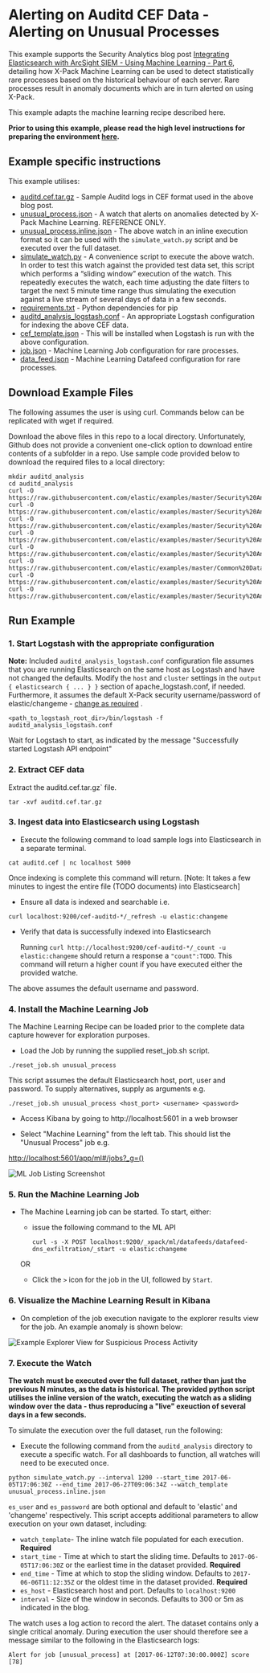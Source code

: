 # Alerting on Auditd CEF Data - Alerting on Unusual Processes

This example supports the Security Analytics blog post [Integrating Elasticsearch with ArcSight SIEM - Using Machine Learning - Part 6](https://www.elastic.co/blog/integrating-elasticsearch-with-arcsight-siem-part-6), detailing how X-Pack Machine Learning can be used to detect statistically rare processes based on the historical behaviour of each server. Rare processes result in anomaly documents which are in turn alerted on using X-Pack.

This example adapts the machine learning recipe described here.

**Prior to using this example, please read the high level instructions for preparing the environment [here](https://github.com/elastic/examples/blob/master/Security%20Analytics/README.md).**

## Example specific instructions

This example utilises:

- [auditd.cef.tar.gz](https://github.com/elastic/examples/blob/master/Security%20Analytics/auditd_analysis/example_2/auditd.cef.tar.gz) - Sample Auditd logs in CEF format used in the above blog post.
- [unusual_process.json](https://github.com/elastic/examples/blob/master/Security%20Analytics/auditd_analysis/example_2/unusual_process.json) -  A watch that alerts on anomalies detected by X-Pack Machine Learning. REFERENCE ONLY. 
- [unusual_process.inline.json](https://github.com/elastic/examples/blob/master/Security%20Analytics/auditd_analysis/example_2/unusual_process.inline.json) - The above watch in an inline execution format so it can be used with the `simulate_watch.py` script and be executed over the full dataset.
- [simulate_watch.py](https://github.com/elastic/examples/blob/master/Security%20Analytics/auditd_analysis/simulate_watch.py) - A convenience script to execute the above watch. In order to test this watch against the provided test data set, this script which performs a “sliding window” execution of the watch. 
This repeatedly executes the watch, each time adjusting the date filters to target the next 5 minute time range thus simulating the execution against a live stream of several days of data in a few seconds.
- [requirements.txt](https://github.com/elastic/examples/blob/master/Security%20Analytics/auditd_analysis/requirements.txt) - Python dependencies for pip
- [auditd_analysis_logstash.conf](https://github.com/elastic/examples/blob/master/Security%20Analytics/auditd_analysis/auditd_analysis_logstash.conf) - An appropriate Logstash configuration for indexing the above CEF data.
- [cef_template.json](https://github.com/elastic/examples/blob/master/Common%20Data%20Formats/cef/logstash/pipeline/cef_template.json) -  This will be installed when Logstash is run with the above configuration.
- [job.json](https://github.com/elastic/examples/blob/master/Security%20Analytics/auditd_analysis/example_2/job.json) - Machine Learning Job configuration for rare processes.
- [data_feed.json](https://github.com/elastic/examples/blob/master/Security%20Analytics/auditd_analysis/example_2/data_feed.json) - Machine Learning Datafeed configuration for rare processes.

## Download Example Files

The following assumes the user is using curl. Commands below can be replicated with wget if required.

Download the above files in this repo to a local directory.  Unfortunately, Github does not provide a convenient one-click option to download entire contents of a subfolder in a repo. Use sample code provided below to download the required files to a local directory:

```shell
mkdir auditd_analysis
cd auditd_analysis
curl -O https://raw.githubusercontent.com/elastic/examples/master/Security%20Analytics/auditd_analysis/auditd_analysis_logstash.conf
curl -O https://raw.githubusercontent.com/elastic/examples/master/Security%20Analytics/audidt_analysis/example_2/unusual_process.inline.json
curl -O https://raw.githubusercontent.com/elastic/examples/master/Security%20Analytics/audidt_analysis/example_2/unusual_process.json
curl -O https://raw.githubusercontent.com/elastic/examples/master/Security%20Analytics/auditd_analysis/simulate_watch.py
curl -O https://raw.githubusercontent.com/elastic/examples/master/Security%20Analytics/auditd_analysis/example_2/auditd.cef.tar.gz
curl -O https://raw.githubusercontent.com/elastic/examples/master/Common%20Data%20Formats/cef/logstash/pipeline/cef_template.json
curl -O https://raw.githubusercontent.com/elastic/examples/master/Security%20Analytics/auditd_analysis/example_2/job.json
curl -O https://raw.githubusercontent.com/elastic/examples/master/Security%20Analytics/auditd_analysis/example_2/data_feed.json
```

## Run Example

### 1. Start Logstash with the appropriate configuration

**Note:** Included `auditd_analysis_logstash.conf` configuration file assumes that you are running Elasticsearch on the same host as Logstash and have not changed the defaults. Modify the `host` and `cluster` settings in the `output { elasticsearch { ... } }`   section of apache_logstash.conf, if needed. 
Furthermore, it assumes the default X-Pack security username/password of elastic/changeme - [change as required](https://github.com/elastic/examples/blob/master/Security%20Analytics/auditd_analysis/auditd_analysis_logstash.conf#L40-L41) .

```shell
<path_to_logstash_root_dir>/bin/logstash -f auditd_analysis_logstash.conf
```

Wait for Logstash to start, as indicated by the message "Successfully started Logstash API endpoint"

### 2. Extract CEF data

Extract the auditd.cef.tar.gz` file.

```shell
tar -xvf auditd.cef.tar.gz
```

### 3. Ingest data into Elasticsearch using Logstash

* Execute the following command to load sample logs into Elasticsearch in a separate terminal. 

```shell
cat auditd.cef | nc localhost 5000
```

Once indexing is complete this command will return. [Note: It takes a few minutes to ingest the entire file (TODO documents) into Elasticsearch]

* Ensure all data is indexed and searchable i.e.

```
curl localhost:9200/cef-auditd-*/_refresh -u elastic:changeme
```

* Verify that data is successfully indexed into Elasticsearch

  Running `curl http://localhost:9200/cef-auditd-*/_count -u elastic:changeme` should return a response a `"count":TODO`.  This command will return a higher count if you have executed either the provided watche.

The above assumes the default username and password.

### 4. Install the Machine Learning Job

The Machine Learning Recipe can be loaded prior to the complete data capture however for exploration purposes.

* Load the Job by running the supplied reset_job.sh script.

```
./reset_job.sh unusual_process
```

This script assumes the default Elasticsearch host, port, user and password. To supply alternatives, supply as arguments e.g.

```
./reset_job.sh unusual_process <host_port> <username> <password>
```

* Access Kibana by going to http://localhost:5601 in a web browser

* Select "Machine Learning" from the left tab. This should list the "Unusual Process" job e.g.

[http://localhost:5601/app/ml#/jobs?_g=()](http://localhost:5601/app/ml#/jobs?_g=())

![ML Job Listing Screenshot](https://cloud.githubusercontent.com/assets/12695796/25095014/a384c664-2391-11e7-8b25-e4026fa370c0.png)

### 5. Run the Machine Learning Job

* The Machine Learning job can be started. To start, either:

    - issue the following command to the ML API

        ```
        curl -s -X POST localhost:9200/_xpack/ml/datafeeds/datafeed-dns_exfiltration/_start -u elastic:changeme
        ```  
    OR

    - Click the `>` icon for the job in the UI, followed by `Start`.

### 6. Visualize the Machine Learning Result in Kibana

* On completion of the job execution navigate to the explorer results view for the job. An example anomaly is shown below:

![Example Explorer View for Suspicious Process Activity](https://cloud.githubusercontent.com/assets/12695796/25095074/e9ca1660-2391-11e7-8a1d-6063b75f3e6b.png)

### 7. Execute the Watch

**The watch must be executed over the full dataset, rather than just the previous N minutes, as the data is historical.**
**The provided python script utilises the inline version of the watch, executing the watch as a sliding window over the data - thus reproducing a "live" exeuction of several days in a few seconds.**

To simulate the execution over the full dataset, run the following:

* Execute the following command from the `auditd_analysis` directory to execute a specific watch.  For all dashboards to function, all watches will need to be executed once.

```shell
python simulate_watch.py --interval 1200 --start_time 2017-06-05T17:06:30Z --end_time 2017-06-27T09:06:34Z --watch_template unusual_process.inline.json
```


`es_user` and `es_password` are both optional and default to 'elastic' and 'changeme' respectively.  This script accepts additional parameters to allow execution on your own dataset, including:

* `watch_template`- The inline watch file populated for each execution. **Required**
* `start_time` - Time at which to start the sliding time. Defaults to `2017-06-05T17:06:30Z` or the earliest time in the dataset provided.  **Required**
* `end_time` - Time at which to stop the sliding window. Defaults to `2017-06-06T11:12:35Z` or the oldest time in the dataset provided.  **Required**
* `es_host` - Elasticsearch host and port. Defaults to `localhost:9200`
* `interval` - Size of the window in seconds. Defaults to 300 or 5m as indicated in the blog.

The watch uses a log action to record the alert.  The dataset contains only a single critical anomaly. During execution the user should therefore see a message similar to the following in the Elasticsearch logs:

 `Alert for job [unusual_process] at [2017-06-12T07:30:00.000Z] score [78]`
